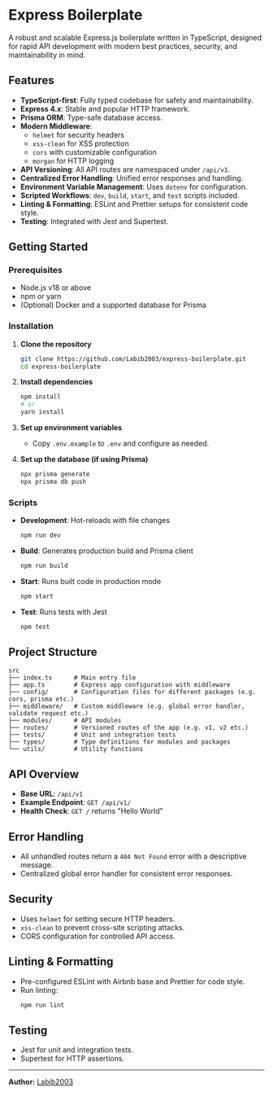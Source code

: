 # Express Boilerplate

A robust and scalable Express.js boilerplate written in TypeScript, designed for rapid API development with modern best practices, security, and maintainability in mind.

## Features

- **TypeScript-first**: Fully typed codebase for safety and maintainability.
- **Express 4.x**: Stable and popular HTTP framework.
- **Prisma ORM**: Type-safe database access.
- **Modern Middleware**:
  - `helmet` for security headers
  - `xss-clean` for XSS protection
  - `cors` with customizable configuration
  - `morgan` for HTTP logging
- **API Versioning**: All API routes are namespaced under `/api/v1`.
- **Centralized Error Handling**: Unified error responses and handling.
- **Environment Variable Management**: Uses `dotenv` for configuration.
- **Scripted Workflows**: `dev`, `build`, `start`, and `test` scripts included.
- **Linting & Formatting**: ESLint and Prettier setups for consistent code style.
- **Testing**: Integrated with Jest and Supertest.

## Getting Started

### Prerequisites

- Node.js v18 or above
- npm or yarn
- (Optional) Docker and a supported database for Prisma

### Installation

1. **Clone the repository**
   ```sh
   git clone https://github.com/Labib2003/express-boilerplate.git
   cd express-boilerplate
   ```

2. **Install dependencies**
   ```sh
   npm install
   # or
   yarn install
   ```

3. **Set up environment variables**
   - Copy `.env.example` to `.env` and configure as needed.

4. **Set up the database (if using Prisma)**
   ```sh
   npx prisma generate
   npx prisma db push
   ```

### Scripts

- **Development**: Hot-reloads with file changes
  ```sh
  npm run dev
  ```
- **Build**: Generates production build and Prisma client
  ```sh
  npm run build
  ```
- **Start**: Runs built code in production mode
  ```sh
  npm start
  ```
- **Test**: Runs tests with Jest
  ```sh
  npm test
  ```

## Project Structure

```
src
├── index.ts      # Main entry file
├── app.ts        # Express app configuration with middleware
├── config/       # Configuration files for different packages (e.g. cors, prisma etc.)
├── middleware/   # Custom middleware (e.g. global error handler, validate request etc.)
├── modules/      # API modules
├── routes/       # Versioned routes of the app (e.g. v1, v2 etc.)
├── tests/        # Unit and integration tests
├── types/        # Type definitions for modules and packages
└── utils/        # Utility functions
```

## API Overview

- **Base URL**: `/api/v1`
- **Example Endpoint**: `GET /api/v1/`
- **Health Check**: `GET /` returns "Hello World"

## Error Handling

- All unhandled routes return a `404 Not Found` error with a descriptive message.
- Centralized global error handler for consistent error responses.

## Security

- Uses `helmet` for setting secure HTTP headers.
- `xss-clean` to prevent cross-site scripting attacks.
- CORS configuration for controlled API access.

## Linting & Formatting

- Pre-configured ESLint with Airbnb base and Prettier for code style.
- Run linting:
  ```sh
  npm run lint
  ```

## Testing

- Jest for unit and integration tests.
- Supertest for HTTP assertions.

---

**Author:** [Labib2003](https://github.com/Labib2003)
